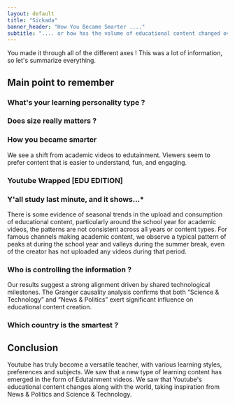 ```yaml
---
layout: default
title: "Sickada"
banner_header: "How You Became Smarter ...."
subtitle: ".... or how has the volume of educational content changed over time"
---
```


You made it through all of the different axes ! This was a lot of information, so let's summarize everything.

## **Main point to remember**

### **What's your learning personality type ?**

### **Does size really matters ?**

### **How you became smarter**
We see a shift from academic videos to edutainment. Viewers seem to prefer content that is easier to understand, fun, and engaging.

### **Youtube Wrapped [EDU EDITION]**

### **Y'all study last minute, and it shows...***
There is some evidence of seasonal trends in the upload and consumption of educational content, particularly around the school year for academic videos, the patterns are not consistent across all years or content types. For famous channels making academic content, we observe a typical pattern of peaks at during the school year and valleys during the summer break, even of the creator has not uploaded any videos during that period.

### **Who is controlling the information ?**
Our results suggest a strong alignment driven by shared technological milestones. The Granger causality analysis confirms that both “Science & Technology” and “News & Politics” exert significant influence on educational content creation.

### **Which country is the smartest ?**

## **Conclusion**
Youtube has truly become a versatile teacher, with various learning styles, preferences and subjects. We saw that a new type of learning content has emerged in the form of Edutainment videos. We saw that Youtube's educational content changes along with the world, taking inspiration from News & Politics and Science & Technology.
